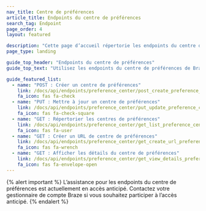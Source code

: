 ```yaml
---
nav_title: Centre de préférences
article_title: Endpoints du centre de préférences
search_tag: Endpoint
page_order: 4
layout: featured

description: "Cette page d’accueil répertorie les endpoints du centre de préférences de Braze."
page_type: landing

guide_top_header: "Endpoints du centre de préférences"
guide_top_text: "Utilisez les endpoints du centre de préférences de Braze pour créer et mettre à jour un centre de préférences pour permettre à vos utilisateurs de gérer leurs préférences de notification pour les campagnes par e-mail."

guide_featured_list:
  - name: "POST : Créer un centre de préférences"
    link: /docs/api/endpoints/preference_center/post_create_preference_center/
    fa_icon: fas fa-check
  - name: "PUT : Mettre à jour un centre de préférences"
    link: /docs/api/endpoints/preference_center/put_update_preference_center/
    fa_icon: fas fa-check-square
  - name: "GET : Répertorier les centres de préférences"
    link: /docs/api/endpoints/preference_center/get_list_preference_center/
    fa_icon: fas fa-user
  - name: "GET : Créer un URL de centre de préférences"
    link: /docs/api/endpoints/preference_center/get_create_url_preference_center/
    fa_icon: fas fa-wrench
  - name: "GET : Afficher les détails du centre de préférences"
    link: /docs/api/endpoints/preference_center/get_view_details_preference_center/
    fa_icon: fas fa-envelope-open
---
```


{% alert important %}
L’assistance pour les endpoints du centre de préférences est actuellement en accès anticipé. Contactez votre gestionnaire de compte Braze si vous souhaitez participer à l’accès anticipé.
{% endalert %}
